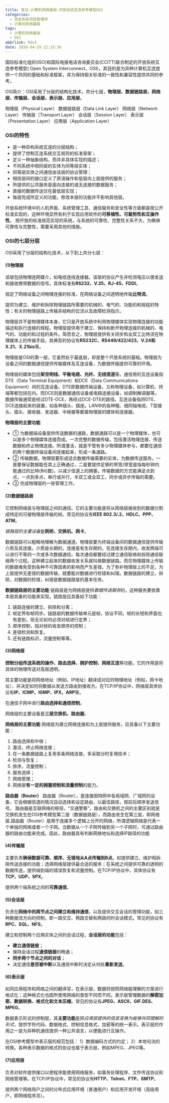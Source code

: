 ```yaml
---
title: 笔记-计算机网络基础-开放系统互连参考模型OSI
categories:
  - 信息系统项目管理师
  - 计算机网络基础
tags:
  - 计算机网络基础
  - OSI
abbrlink: 9dc5
date: 2020-04-29 22:33:36
---
```


国际标准化组织(ISO)和国际电报电话咨询委员会(CCITT)联合制定的开放系统互连参考模型( Open System Interconnect，OSI)，其目的是为异种计算机互连提供一个共同的基础和标准框架，并为保持相关标准的一致性和兼容性提供共同的参考。

OSI简介：OSI采用了分层的结构化技术，共分七层，**物理层、数据链路层、网络层、传输层、会话层、表示层、应用层**。

<!-- more -->

物理层（Physical Layer）
数据链路层（Data Link Layer）
网络层（Network Layer）
传输层（Transport Layer）
会话层（Session Layer）
表示层（Presentation Layer）
应用层（Application Layer）

### OSI的特性

- 是一种异构系统互连的分层结构；
- 提供了控制互连系统交互规则的标准骨架；
- 定义一种抽象结构，而并非具体实现的描述；
- 不同系统中相同层的实体为同等层实体；
- 同等层实体之间通信由该层的协议管理；
- 相信层间的接口定义了原语操作和低层向上层提供的服务；
- 所提供的公共服务是面向连接的或无连接的数据服务；
- 直接的数据传送仅在最低层实现；
- 每层完成所定义的功能，修改本层的功能并不影响其他层。

开放系统环境中的人机界面、系统管理工具、通信服务和安全性等方面都是按公开标准实现的，这种环境显然有利于实现应用软件的**可移植性、可裁剪性和互操作性**。
按开放的标准规范实现的系统，与系统的可靠性、完整性关系不大，为确保可靠性与完整性，需要采用其他的措施。

### OSI的七层分层

OSI采用了分层的结构化技术，从下到上共分七层：

#### (1)物理层

该层包括物理连网媒介，如电缆连线连接器。该层的协议产生并检测电压以便发送和接收携带数据的信号。具体标准有**RS232、V.35、RJ-45、FDDI**。

规定了网络设备之间物理连接的标准，在网络设备之间透明地传输**比特流**。

提供为建立、维护和拆除物理链路所需要的机械的、电气的、功能的和规程的特性；有关的物理链路上传输非结构的位流以及故障检测指示。

物理层并不是物理媒体本身，它只是开放系统中利用物理媒体实现物理连接的功能描述和执行连接的规程。物理层提供用于建立、保持和断开物理连接的机械的、电气的、功能的和过程的条件。简而言之，物理层提供有关同步和全双工比特流在物理媒体上的传输手段，其典型的协议有**RS232C、RS449/422/423、V.24和X.21、X.21bis**等。

物理层是OSI的第一层，它虽然处于最底层，却是整个开放系统的基础。物理层为设备之间的数据通信提供传输媒体及互连设备，为数据传输提供可靠的环境。

物理层的媒体包括**架空明线、平衡电缆、光纤、无线信道**等。通信用的互连设备指DTE（Data Terminal Equipment）和DCE（Data Communications Equipment）间的互连设备。DTE即数据终端设备，又称物理设备，如计算机、终端等都包括在内。而DCE则是数据通信设备或电路连接设备，如调制解调器等。数据传输通常是经过DTE-DCE，再经过DCE-DTE的路径。互连设备指将DTE、DCE连接起来的装置，如各种插头、插座。LAN中的各种粗、细同轴电缆、T型接头、插头、接收器、发送器、中继器等都属物理层的媒体和连接器。

**物理层的主要功能**

- ① 为数据端设备提供传送数据的通路，数据通路可以是一个物理媒体，也可以是多个物理媒体连接而成。一次完整的数据传输，包括激活物理连接、传送数据和终止物理连接。所谓激活，就是不管有多少物理媒体参与，都要在通信的两个数据终端设备间连接起来，形成一条通路。
- ② 传输数据。物理层要形成适合数据传输需要的实体，为数据传送服务。一是要保证数据能在其上正确通过，二是要提供足够的带宽(带宽是指每秒钟内能通过的比特(Bit)数)，以减少信道上的拥塞。传输数据的方式能满足点到点，一点到多点，串行或并行，半双工或全双工，同步或异步传输的需要。
- ③ 完成物理层的一些管理工作。

#### (2)数据链路层

它控制网络层与物理层之间的通信。它的主要功能是将从网络层接收到的数据分割成特定的可被物理层传输的帧。常见的协议有**IEEE 802.3/.2、HDLC、PPP、ATM**。

*链路层的主要设备*是**网桥、交换机、网卡**。

数据链路可以粗略地理解为数据通道。物理层要为终端设备间的数据通信提供传输介质及其连接。介质是长期的，连接是有生存期的。在连接生存期内，收发两端可以进行不等的一次或多次数据通信。每次通信都要经过建立通信联络和拆除通信联络两个过程。这种建立起来的数据收发关系就叫做数据链路。而在物理媒体上传输的数据难免受到各种不可靠因素的影响而产生差错，为了弥补物理层上的不足，为上层提供无差错的数据传输，就要能对数据进行检错和纠错。数据链路的建立，拆除，对数据的检错，纠错是数据链路层的基本任务。

**数据链路层的主要功能**
链路层是为网络层提供*数据传送服务*的，这种服务要依靠本层具备的功能来实现。链路层应具备如下功能：

1. 链路连接的建立、拆除和分离；
2. 帧定界和帧同步。链路层的数据传输单元是帧，协议不同，帧的长短和界面也有差别，但无论如何必须对帧进行定界；
3. 顺序控制，指对帧的收发顺序的控制；
4. 差错检测和恢复。
5. 还有链路标识，流量控制等等。

#### (3)网络层

**控制分组传送系统的操作、路由选择、拥护控制、网络互连**等功能，它的作用是将具体的物理传送对高层透明。

其主要功能是将网络地址（例如，IP地址）翻译成对应的物理地址（例如，网卡地址），并决定如何将数据从发送方路由到接收方。在TCP/IP协议中，网络层具体协议有**IP、ICMP、IGMP、IPX、ARP**等。

在通信子网中进行**路由选择和通信控制**。

网络层的主要设备是**三层交换机、路由器**。

**网络层的主要功能**
网络层为建立网络连接和为上层提供服务，应具备以下主要功能：

1. 路由选择和中继；
2. 激活，终止网络连接；
3. 在一条数据链路上复用多条网络连接，多采取分时复用技术；
4. 检测与恢复；
5. 排序，流量控制；
6. 服务选择；
7. 网络管理；
8. 网络层**有一定的拥塞控制和流量控制**的能力。

**路由器（Router）**
路由器（Router），是连接因特网中各局域网、广域网的设备，它会根据信道的情况自动选择和设定路由，以最佳路径，按前后顺序发送信号。 路由器是互联网络的枢纽，"交通警察"。路由和交换机之间的主要区别就是交换机发生在OSI参考模型第二层（数据链路层），而路由发生在第三层，即网络层.路由器（Router）是用于连接多个逻辑上分开的网络，所谓逻辑网络是代表一个单独的网络或者一个子网。当数据从一个子网传输到另一个子网时，可通过路由器的路由功能来完成。因此，路由器具有判断网络地址和选择IP路径的功能

#### (4)传输层

主要负责**确保数据可靠、顺序、无错地从A点传输到B点**。如提供建立、维护相拆除传送连接的功能；选择网络层提供最合适的服务；在系统之间提供可靠的透明的数据传送，提供端到端的错误恢复和流量控制。在TCP/IP协议中，具体协议有**TCP、UDP、SPX**。

提供两个端系统之间的**可靠通信**。

#### (5)会话层

负责在**网络中的两节点之间建立和维持通信**，以及提供交互会话的管理功能，如三种数据流方向的控制，即一路交互、两路交替和两路同时会话模式。常见的协议有**RPC、SQL、NFS**。

建立和控制两个应用实体之间的会话过程，**会话层的功能**包括：

- **建立通信链接**；
- 保持会话过程**通信链接**的畅通；
- **同步两个节点之间的对话**；
- 决定通信**是否被中断**以及通信中断时决定从何处**重新发送**。

#### (6)表示层

如同应用程序和网络之间的翻译官，在表示层，数据将按照网络能理解的方案进行格式化；这种格式化也因所使用网络的类型不同而不同。表示层管理数据的**解密加密、数据转换、格式化和文本压缩**。常见的协议有**JPEG、ASCII、GIF.DES、MPEG**。

数据表示形式的控制层，其**主要功能**是把*应用层提供的信息变换为能够共同理解的形式*，提供字符代码、数据格式、控制信息格式、加密等的统一表示。表示层的作用之一是为异种机通信提供一种公共语言，以便能进行互操作。

在OSI参考模型中表示层的规范包括：
1）数据编码方式的约定；
2）本地句法的转换。各种表示数据的格式的协议也属于表示层，例如MPEG、JPEG等。

#### (7)应用层

负责对软件提供接口以使程序能使用网络服务，如事务处理程序、文件传送协议和网络管理等。在TCP/IP协议中，常见的协议有**HTTP、Telnet、FTP、SMTP**。

提供两个网络用户之间的分布式应用环境（普通用户）和应用开发环境（高级用户，即网络程序员）。
